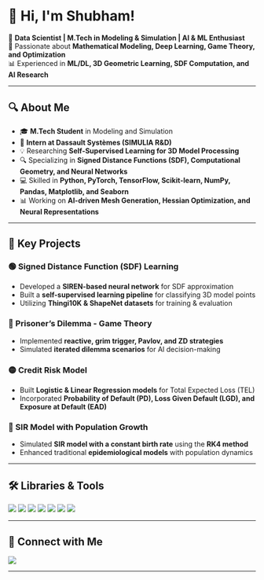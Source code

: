 # 👋 Hi, I'm Shubham!

🚀 **Data Scientist | M.Tech in Modeling & Simulation | AI & ML Enthusiast**  
🔬 Passionate about **Mathematical Modeling, Deep Learning, Game Theory, and Optimization**  
📊 Experienced in **ML/DL, 3D Geometric Learning, SDF Computation, and AI Research**

---

## 🔍 About Me

- 🎓 **M.Tech Student** in Modeling and Simulation  
- 🏢 **Intern at Dassault Systèmes (SIMULIA R&D)**  
- 💡 Researching **Self-Supervised Learning for 3D Model Processing**  
- 🔍 Specializing in **Signed Distance Functions (SDF), Computational Geometry, and Neural Networks**  
- 💻 Skilled in **Python, PyTorch, TensorFlow, Scikit-learn, NumPy, Pandas, Matplotlib, and Seaborn**  
- 📊 Working on **AI-driven Mesh Generation, Hessian Optimization, and Neural Representations**

---

## 📂 Key Projects

### 🟢 Signed Distance Function (SDF) Learning
- Developed a **SIREN-based neural network** for SDF approximation  
- Built a **self-supervised learning pipeline** for classifying 3D model points  
- Utilizing **Thingi10K & ShapeNet datasets** for training & evaluation  

### 🔵 Prisoner’s Dilemma - Game Theory
- Implemented **reactive, grim trigger, Pavlov, and ZD strategies**  
- Simulated **iterated dilemma scenarios** for AI decision-making  

### 🟡 Credit Risk Model
- Built **Logistic & Linear Regression models** for Total Expected Loss (TEL)  
- Incorporated **Probability of Default (PD), Loss Given Default (LGD), and Exposure at Default (EAD)**  

### 🔴 SIR Model with Population Growth
- Simulated **SIR model with a constant birth rate** using the **RK4 method**  
- Enhanced traditional **epidemiological models** with population dynamics  

---

## 🛠️ Libraries & Tools

<p align="left">
  <img src="https://img.shields.io/badge/Python-3776AB?style=for-the-badge&logo=python&logoColor=white" />
  <img src="https://img.shields.io/badge/PyTorch-EE4C2C?style=for-the-badge&logo=pytorch&logoColor=white" />
  <img src="https://img.shields.io/badge/TensorFlow-FF6F00?style=for-the-badge&logo=tensorflow&logoColor=white" />
  <img src="https://img.shields.io/badge/Scikit--Learn-F7931E?style=for-the-badge&logo=scikitlearn&logoColor=white" />
  <img src="https://img.shields.io/badge/Numpy-013243?style=for-the-badge&logo=numpy&logoColor=white" />
  <img src="https://img.shields.io/badge/Pandas-150458?style=for-the-badge&logo=pandas&logoColor=white" />
  <img src="https://img.shields.io/badge/Matplotlib-11557C?style=for-the-badge&logo=matplotlib&logoColor=white" />
</p>

---

## 🔗 Connect with Me

<p align="left">
  <a href="https://www.linkedin.com/in/shubham-godase-8a0656206/" target="_blank">
    <img src="https://img.shields.io/badge/LinkedIn-0A66C2?style=for-the-badge&logo=linkedin&logoColor=white" />
  </a>
</p>

---

